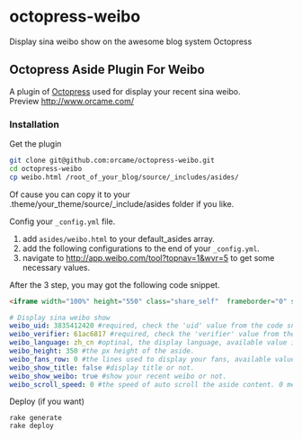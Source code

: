 octopress-weibo
==============================

Display sina weibo show on the awesome blog system Octopress 

## Octopress Aside Plugin For Weibo

A plugin of [Octopress](http://octopress.org/) used for display your recent sina weibo.  
Preview http://www.orcame.com/

### Installation

Get the plugin
```bash
git clone git@github.com:orcame/octopress-weibo.git
cd octopress-weibo
cp weibo.html /root_of_your_blog/source/_includes/asides/
```
Of cause you can copy it to your .theme/your_theme/source/_include/asides folder if you like.

Config your  ```_config.yml``` file.

1. add `asides/weibo.html` to your default_asides array. 
2. add the following configurations to the end of your ```_config.yml```.
3. navigate to http://app.weibo.com/tool?topnav=1&wvr=5 to get some necessary values.

After the 3 step, you may got the following code snippet.
```html
<iframe width="100%" height="550" class="share_self"  frameborder="0" scrolling="no" src="http://widget.weibo.com/weiboshow/index.php?language=&width=0&height=550&fansRow=2&ptype=1&speed=0&skin=1&isTitle=1&noborder=1&isWeibo=1&isFans=1&uid=3835412420&verifier=61ac6817&dpc=1"></iframe>
```

```yaml
# Display sina weibo show
weibo_uid: 3835412420 #required, check the 'uid' value from the code snippet you just got from page http://app.weibo.com/tool?topnav=1&wvr=5 or you can use my uid, I dont mind. :)
weibo_verifier: 61ac6817 #required, check the 'verifier' value from the code snippet. 
weibo_language: zh_cn #optinal, the display language, available value is 'zh_cn' and 'zh_tw',default is 'zh_cn'.
weibo_height: 350 #the px height of the aside.
weibo_fans_row: 0 #the lines used to display your fans, available value is 0-7, 0 means display no fans.
weibo_show_title: false	#display title or not.
weibo_show_weibo: true #show your recent weibo or not.
weibo_scroll_speed: 0 #the speed of auto scroll the aside content. 0 means you shoud scroll it manually.

```

Deploy (if you want)
```
rake generate
rake deploy
```  



